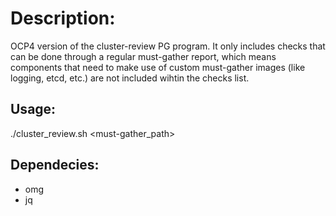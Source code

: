# Description:

OCP4 version of the cluster-review PG program. It only includes checks that can be done through a regular must-gather report, which means components that need to make use of custom must-gather images (like logging, etcd, etc.) are not included wihtin the checks list.

## Usage:
./cluster_review.sh <must-gather_path>

## Dependecies:
- omg
- jq
